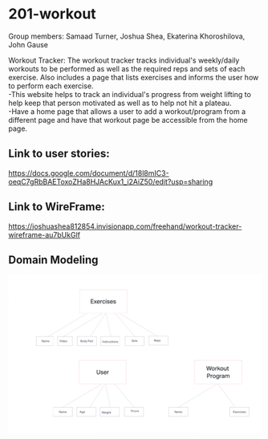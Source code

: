 # 201-workout
Group members: Samaad Turner, Joshua Shea, Ekaterina Khoroshilova, John Gause

Workout Tracker:
The workout tracker tracks individual's weekly/daily workouts to be performed as well as the required reps and sets of each exercise. Also includes a page that lists exercises and informs the user how to perform each exercise.  
-This website helps to track an individual's progress from weight lifting to help keep that person motivated as well as to help not hit a plateau.  
-Have a home page that allows a user to add a workout/program from a different page and have that workout page be accessible from the home page.  
  
## Link to user stories: 
https://docs.google.com/document/d/18l8mIC3-oeqC7gRbBAEToxoZHa8HJAcKux1_i2AiZ50/edit?usp=sharing    


## Link to WireFrame:  
https://joshuashea812854.invisionapp.com/freehand/workout-tracker-wireframe-au7bUkGlf

## Domain Modeling

![Domain Modeling](Domain-Modeling.png)